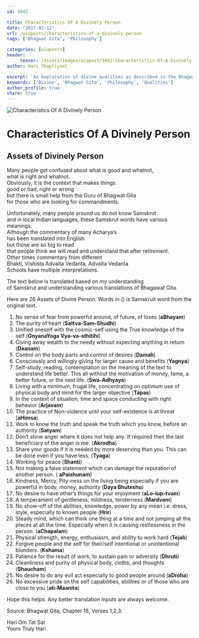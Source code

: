 ```yaml
--- 
id: 5042

title: Characteristics Of A Divinely Person
date: "2017-03-12"
url: /wiaposts/characteristics-of-a-divinely-person
tags: ['Bhagwat Gita', 'Philosophy']    

categories: [wiaposts] 
header:
     teaser: /assets/images/wiapost/5042-Characteristics-Of-A-Divinely-Person.jpg
author: Hari Thapliyaal 

excerpt: 'An exploration of divine qualities as described in the Bhagwat Gita.'
keywords: ['Divine', 'Bhagwat Gita', 'Philosophy', 'Qualities']
author_profile: true 
share: true 
---
```


![Characteristics Of A Divinely Person](/assets/images/wiapost/5042-Characteristics-Of-A-Divinely-Person.jpg)     
   
# Characteristics Of A Divinely Person
## Assets of Divinely Person    
       
Many people get confused about what is good and whatnot,     
what is right and whatnot.     
Obviously, it is the context that makes things     
good or bad, right or wrong     
but there is small help from the Guru of Bhagwat Gita     
for those who are looking for commandments.    
    
Unfortunately, many people around us do not know Samskrut     
and in local Indian languages, these Samskrut words have various meanings.     
Although the commentary of many Acharya’s     
has been translated into English     
but those are so big to read     
that people think we will read and understand that after retirement.     
Other times commentary from different     
Bhakti, Vishista Advaita Vedanta, Advaita Vedanta     
Schools have multiple interpretations.    
    
The text below is translated based on my understanding     
of Samskrut and understanding various translations of Bhagawat Gita.    
    
Here are 26 Assets of Divine Person. Words in () is Samskruit word from the original text.    
    
1. No sense of fear from powerful around, of future, of loses (**aBhayam**)    
2. The purity of heart (**Sattva-Sam-Shudhi**)    
3. Unified oneself with the cosmic-self using the True knowledge of the self (**GnyanaYoga Vya-va-sthitihi**)    
4. Giving away wealth to the needy without expecting anything in return (**Daanam**)    
5. Control on the body parts and control of desires (**Damah**)    
6. Consciously and willingly giving for larger cause and benefits (**Yagnya**)    
7. Self-study, reading, contemplation on the meaning of the text to understand life better. This all without the motivation of money, fame, a better future, or the next life. (**Swa-Adhyaya**)    
8. Living with a minimum, frugal life, concentrating on optimum use of physical body and mind for the larger objective (**Tapas**)    
9. In the context of situation, time and space conducting with right behavior (**Arjavam**)    
10. The practice of Non-violence until your self-existence is at threat (**aHimsa**)    
11. Work to know the truth and speak the truth which you know, before an authority (**Satyam**)    
12. Don’t show anger where it does not help any. If required then the last beneficiary of the anger is me. (**Akrodha**)    
13. Share your goods if it is needed by more deserving than you. This can be done even if you have less. (**Tyaga**)    
14. Working for peace (**Shanti**)    
15. Not making a false statement which can damage the reputation of another person. ( **aPaishunam**)    
16. Kindness, Mercy, Pity-ness on the living being especially if you are powerful in body, money, authority (**Daya Bhuteshu**)    
17. No desire to have other’s things for your enjoyment (**aLo-lup-tvam**)    
18. A temperament of gentleness, mildness, tenderness (**Mardvam**)    
19. No show-off of the abilities, knowledge, power by any mean i.e. dress, style, especially to known people (**Hrir**)    
20. Steady mind, which can think one thing at a time and not jumping all the places at all the time. Especially when it is causing restlessness in the person. (**aChapalam**)    
21. Physical strength, energy, enthusiasm, and ability to work hard (**Tejah**)    
22. Forgive people and the self for their/self intentional or unintentional blunders. (**Kshama**)    
23. Patience for the result of work, to sustain pain or adversity (**Dhruti**)    
24. Cleanliness and purity of physical body, cloths, and thoughts (**Shaucham**)    
25. No desire to do any evil act especially to good people around (**aDroha**)    
26. No excessive pride on the self capabilities, abilities or of those who are close to you (**ati-Maanita**)    
    
Hope this helps. Any better translation inputs are always welcome.    
    
Source: Bhagwat Gita, Chapter 16, Verses 1,2,3.    
    
Hari Om Tat Sat     
Yours Truly Hari    
